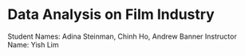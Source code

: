 # Data Analysis on Film Industry
Student Names: Adina Steinman, Chinh Ho, Andrew Banner
Instructor Name: Yish Lim
